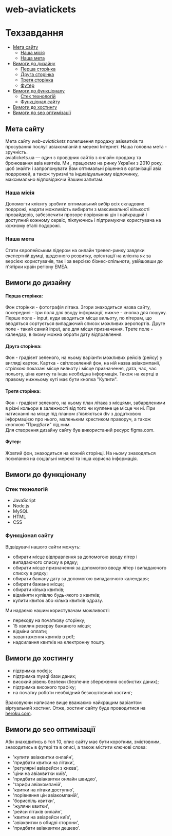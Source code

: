 # web-aviatickets
# Техзавдання #
- [Мета сайту](#мета-сайту)  
  - [Наша місія](#наша-місія)
  - [Наша мета](#наша-мета)
- [Вимоги до дизайну](#вимоги-до-дизайну)
  - [Перша сторінка](#перша-сторінка)
  - [Друга сторінка](#друга-сторінка)
  - [Третя сторінка](#третя-сторінка)
  - [Футер](#футер)
- [Вимоги до функціоналу](#вимоги-до-функціоналу)
  - [Стек технологій](#стек-технологій)
  - [Функціонал сайту](#функціонал-сайту)
- [Вимоги до хостингу](#вимоги-до-хостингу)
- [Вимоги до seo оптимізації](#вимоги-до-seo-оптимізації)

## Мета сайту ##
Мета сайту *web-aviatickets* полегшення продажу авіквитків та просування послуг авіакомпаній в мережі Інтернет. 
Наша головна мета - зручність.  
aviatickets.ua — один з провідних сайтів з онлайн продажу та бронювання авіа квитків. Ми , працюємо на ринку України з 2010 року, щоб знайти і запропонувати Вам оптимальні рішення в організації авіа подорожей, а також туризмі та індивідуальному відпочинку, максимально відповідаючи Вашим запитам.  
### Наша місія ###
Допомогти клієнту зробити оптимальний вибір всіх складових подорожі, надати можливість вибирати з максимальної кількості провайдерів, забезпечити прозоре порівняння цін і найкращий і доступний кожному сервіс, піклуючись і підтримуючи користувача на кожному етапі подорожі.  
### Наша мета ###
Стати європейським лідером на онлайн тревел-ринку завдяки експертній думці, щоденного розвитку, орієнтації на клієнта як за версією користувачів, так і за версією бізнес-спільноти, увійшовши до п'ятірки країн регіону ЕМЕА.

## Вимоги до дизайну ##
#### Перша сторінка: ####
Фон сторінки - фотографія літака. Згори знаходиться назва сайту, посередині - три поля для вводу інформації, нижче - кнопка для пошуку. Перше поле - input, куди вводиться місце вильоту, по літерам, що вводяться сортується випадаючий список можливих аеропортів. Друге поле - такий самий input, але для місця призначення. Третє поле - календар, в якому можна обрати дату відправлення.  
#### Друга сторінка: #### 
Фон - градієнт зеленого, на ньому варіанти можливих рейсів (рейсу) у вигляді карток. Картка - світлозелений фон, на ній назва авіакомпанії, стрілкою показані місце вильоту і місце призначення, дата, час, час польоту, ціна квитку та інша необхідна інформація. Також на картці в правому нижньому куті має бути кнопка "Купити".  
#### Третя сторінка: ####
Фон - градієнт зеленого, на ньому план літака з місцями, забарвленими в різні кольори в залежності від того чи куплене це місце чи ні. При натисканні на місце під планом з'являється div з додатковою інформацією про нього, маленьким хрестиком праворуч, а також кнопкою "Придбати" під ним.  
Для створення дизайну сайту був використаний ресурс figma.com.  
#### Футер: ####
Жовтий фон, знаходиться на кожній сторінці. На ньому знаходяться посилання на соціальні мережі та інша корисна інформація.
## Вимоги до функціоналу ##
### Стек технологій ###
- JavaScript
- Node.js
- MySQL  
- HTML  
- CSS
### Функціонал сайту ###
Відвідувачі нашого сайти можуть:  
- обирати місце відправлення за допомогою вводу літер і випадаючого списку в рядку;
- обирати місце призначення за допомогою вводу літер і випадаючого списку в рядку;
- обирати бажану дату за допомогою випадаючого календаря;
- обирати бажане місце;
- обирати кілька квитків;
- відміняти купівлю будь-якого з квитків;
- купити квиток або кілька квитків одразу.   
 
Ми надаємо нашим користувачам можливості:
- переходу на початкову сторінку;
- 15 хвилин резерву бажаного місця;
- відміни оплати;
- завантаження квитків в pdf;
- надсилання квитків на електронну пошту.
## Вимоги до хостингу ##
- підтримка nodejs;
- підтримка mysql бази даних;
- високий рівень безпеки (безпечне збереження особистих даних);
- підтримка високого трафіку;
- на початку роботи необхідний безкоштовний хостинг;    

Враховуючи написане вище вважаємо найкращим варіантом віртуальний хостинг. Отже, хостинг сайту буде проводитися на [heroku.com](https://www.heroku.com/).  
## Вимоги до seo оптимізації ##
Аби знаходитись в топ 10, опис сайту має бути коротким, змістовним, знаходитись в футері та в описі, а також містити ключові слова:
- 'купити авіаквитки онлайн',  
- 'придбати квитки на літаки',  
- 'регулярні авіарейси з києва',  
- 'ціни на авіаквитки київ',  
- 'придбати авіаквитки онлайн швидко',
- 'тарифи авіакомпаній',
- 'квитки на літаки доступно',
- 'порівняння цін авіакомпаній',
- 'бориспіль квитки',
- 'жуляни квитки',  
- 'рейси літаків онлайн',  
- 'квитки на авіарейси київ', 
- 'авіаквитки в обидві сторони',  
- 'придбати авіаквитки дешево'.

